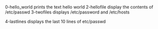 0-hello_world prints the text hello world
2-hellofile display the contents of /etc/passwd
3-twofiles displays /etc/password and /etc/hosts

4-lastlines displays the last 10 lines of etc/passwd
